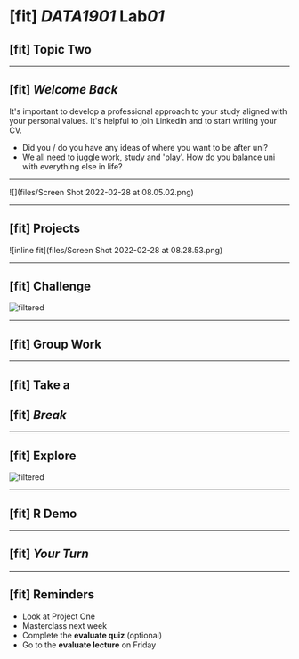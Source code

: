# [fit] **_DATA1901_** Lab*01*

## [fit] Topic Two

---

## [fit] **_Welcome Back_**

It's important to develop a professional approach to your study aligned with your personal values. It's helpful to join LinkedIn and to start writing your CV.

-   Did you / do you have any ideas of where you want to be after uni?
-   We all need to juggle work, study and 'play'. How do you balance uni with everything else in life?

---

![](files/Screen Shot 2022-02-28 at 08.05.02.png)

---

## [fit] Projects

![inline fit](files/Screen Shot 2022-02-28 at 08.28.53.png)

---

## [fit] Challenge

![filtered](https://2s7gjr373w3x22jf92z99mgm5w-wpengine.netdna-ssl.com/wp-content/uploads/2021/06/data_shutterstock_carlos-castilla.jpg)

---

## [fit] Group Work

---

## [fit] Take a

## [fit] **_Break_**

---

## [fit] Explore

![filtered](https://2s7gjr373w3x22jf92z99mgm5w-wpengine.netdna-ssl.com/wp-content/uploads/2021/06/data_shutterstock_carlos-castilla.jpg)

---

## [fit] R Demo

---

## [fit] **_Your Turn_**

---

## [fit] Reminders

-   Look at Project One
-   Masterclass next week
-   Complete the **evaluate quiz** (optional)
-   Go to the **evaluate lecture** on Friday

